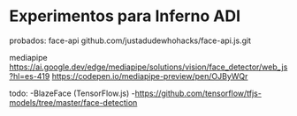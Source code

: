 # Experimentos para Inferno ADI

probados:
face-api
github.com/justadudewhohacks/face-api.js.git

mediapipe 
https://ai.google.dev/edge/mediapipe/solutions/vision/face_detector/web_js?hl=es-419
https://codepen.io/mediapipe-preview/pen/OJByWQr


todo:
-BlazeFace (TensorFlow.js)
-https://github.com/tensorflow/tfjs-models/tree/master/face-detection
